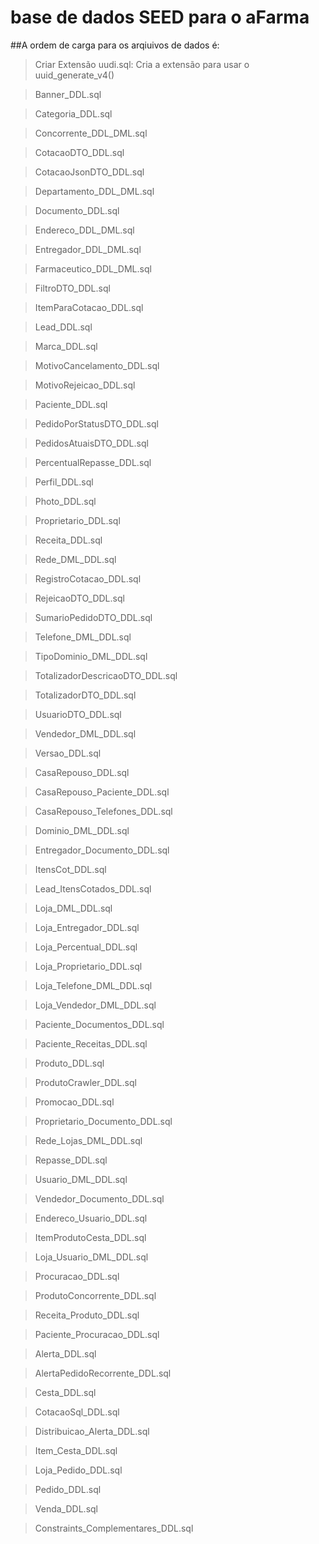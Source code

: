 # base de dados SEED para o aFarma

##A ordem de carga para os arqiuivos de dados é:

>Criar Extensão uudi.sql: Cria a extensão para usar o uuid_generate_v4()

>Banner_DDL.sql

>Categoria_DDL.sql

>Concorrente_DDL_DML.sql

>CotacaoDTO_DDL.sql

>CotacaoJsonDTO_DDL.sql

>Departamento_DDL_DML.sql

>Documento_DDL.sql

>Endereco_DDL_DML.sql

>Entregador_DDL_DML.sql

>Farmaceutico_DDL_DML.sql

>FiltroDTO_DDL.sql

>ItemParaCotacao_DDL.sql

>Lead_DDL.sql

>Marca_DDL.sql

>MotivoCancelamento_DDL.sql

>MotivoRejeicao_DDL.sql

>Paciente_DDL.sql

>PedidoPorStatusDTO_DDL.sql

>PedidosAtuaisDTO_DDL.sql

>PercentualRepasse_DDL.sql

>Perfil_DDL.sql

>Photo_DDL.sql

>Proprietario_DDL.sql

>Receita_DDL.sql

>Rede_DML_DDL.sql

>RegistroCotacao_DDL.sql

>RejeicaoDTO_DDL.sql

>SumarioPedidoDTO_DDL.sql

>Telefone_DML_DDL.sql

>TipoDominio_DML_DDL.sql

>TotalizadorDescricaoDTO_DDL.sql

>TotalizadorDTO_DDL.sql

>UsuarioDTO_DDL.sql

>Vendedor_DML_DDL.sql

>Versao_DDL.sql

>CasaRepouso_DDL.sql

>CasaRepouso_Paciente_DDL.sql

>CasaRepouso_Telefones_DDL.sql

>Dominio_DML_DDL.sql

>Entregador_Documento_DDL.sql

>ItensCot_DDL.sql

>Lead_ItensCotados_DDL.sql

>Loja_DML_DDL.sql

>Loja_Entregador_DDL.sql

>Loja_Percentual_DDL.sql

>Loja_Proprietario_DDL.sql

>Loja_Telefone_DML_DDL.sql

>Loja_Vendedor_DML_DDL.sql

>Paciente_Documentos_DDL.sql

>Paciente_Receitas_DDL.sql

>Produto_DDL.sql

>ProdutoCrawler_DDL.sql

>Promocao_DDL.sql

>Proprietario_Documento_DDL.sql

>Rede_Lojas_DML_DDL.sql

>Repasse_DDL.sql

>Usuario_DML_DDL.sql

>Vendedor_Documento_DDL.sql

>Endereco_Usuario_DDL.sql

>ItemProdutoCesta_DDL.sql

>Loja_Usuario_DML_DDL.sql

>Procuracao_DDL.sql

>ProdutoConcorrente_DDL.sql

>Receita_Produto_DDL.sql

>Paciente_Procuracao_DDL.sql

>Alerta_DDL.sql

>AlertaPedidoRecorrente_DDL.sql

>Cesta_DDL.sql

>CotacaoSql_DDL.sql

>Distribuicao_Alerta_DDL.sql

>Item_Cesta_DDL.sql

>Loja_Pedido_DDL.sql

>Pedido_DDL.sql

>Venda_DDL.sql

>Constraints_Complementares_DDL.sql




